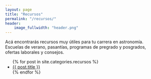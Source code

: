 ```yaml
---
layout: page
title: "Recursos"
permalink: "/recursos/"
header:
    image_fullwidth: "header.png"
---
```


Acá encontrarás recursos muy útiles para tu carrera en astronomía. Escuelas de verano, pasantías, programas de pregrado y posgrados, ofertas laborales y consejos. 


<ul>
    {% for post in site.categories.recursos %}
    <li><a href="{{ site.url }}{{ site.baseurl }}{{ post.url }}">{{ post.title }}</a></li>
    {% endfor %}
</ul>
